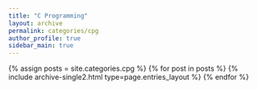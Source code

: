 ```yaml
---
title: "C Programming"
layout: archive
permalink: categories/cpg
author_profile: true
sidebar_main: true
---
```


{% assign posts = site.categories.cpg %}
{% for post in posts %} {% include archive-single2.html type=page.entries_layout %} {% endfor %}
